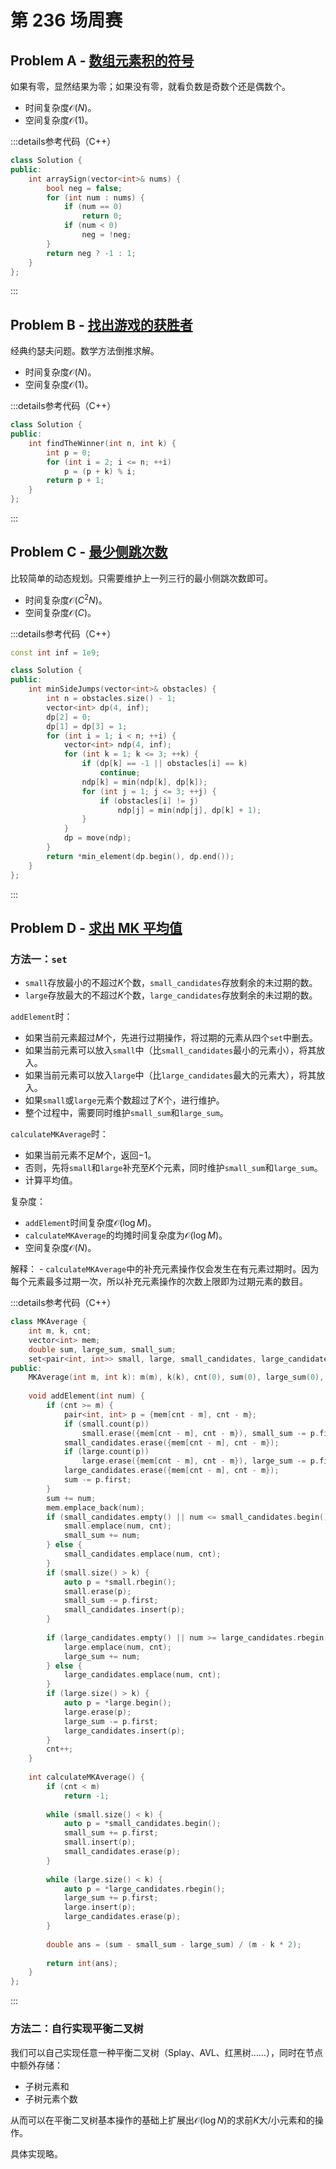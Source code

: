 # 第 236 场周赛

## Problem A - [数组元素积的符号](https://leetcode.cn/problems/sign-of-the-product-of-an-array/)

如果有零，显然结果为零；如果没有零，就看负数是奇数个还是偶数个。

- 时间复杂度$\mathcal{O}(N)$。
- 空间复杂度$\mathcal{O}(1)$。

:::details参考代码（C++）

```cpp
class Solution {
public:
    int arraySign(vector<int>& nums) {
        bool neg = false;
        for (int num : nums) {
            if (num == 0)
                return 0;
            if (num < 0)
                neg = !neg;
        }
        return neg ? -1 : 1;
    }
};
```

:::

## Problem B - [找出游戏的获胜者](https://leetcode.cn/problems/find-the-winner-of-the-circular-game/)

经典约瑟夫问题。数学方法倒推求解。

- 时间复杂度$\mathcal{O}(N)$。
- 空间复杂度$\mathcal{O}(1)$。

:::details参考代码（C++）

```cpp
class Solution {
public:
    int findTheWinner(int n, int k) {
        int p = 0;
        for (int i = 2; i <= n; ++i)
            p = (p + k) % i;
        return p + 1;
    }
};
```

:::

## Problem C - [最少侧跳次数](https://leetcode.cn/problems/minimum-sideway-jumps/)

比较简单的动态规划。只需要维护上一列三行的最小侧跳次数即可。

- 时间复杂度$\mathcal{O}(C^2N)$。
- 空间复杂度$\mathcal{O}(C)$。

:::details参考代码（C++）

```cpp
const int inf = 1e9;

class Solution {
public:
    int minSideJumps(vector<int>& obstacles) {
        int n = obstacles.size() - 1;
        vector<int> dp(4, inf);
        dp[2] = 0;
        dp[1] = dp[3] = 1;
        for (int i = 1; i < n; ++i) {
            vector<int> ndp(4, inf);
            for (int k = 1; k <= 3; ++k) {
                if (dp[k] == -1 || obstacles[i] == k)
                    continue;
                ndp[k] = min(ndp[k], dp[k]);
                for (int j = 1; j <= 3; ++j) {
                    if (obstacles[i] != j)
                        ndp[j] = min(ndp[j], dp[k] + 1);
                }
            }
            dp = move(ndp);
        }
        return *min_element(dp.begin(), dp.end());
    }
};
```

:::

## Problem D - [求出 MK 平均值](https://leetcode.cn/problems/finding-mk-average/)

### 方法一：`set`

- `small`存放最小的不超过$K$个数，`small_candidates`存放剩余的未过期的数。
- `large`存放最大的不超过$K$个数，`large_candidates`存放剩余的未过期的数。

`addElement`时：
- 如果当前元素超过$M$个，先进行过期操作，将过期的元素从四个`set`中删去。
- 如果当前元素可以放入`small`中（比`small_candidates`最小的元素小），将其放入。
- 如果当前元素可以放入`large`中（比`large_candidates`最大的元素大），将其放入。
- 如果`small`或`large`元素个数超过了$K$个，进行维护。
- 整个过程中，需要同时维护`small_sum`和`large_sum`。

`calculateMKAverage`时：
- 如果当前元素不足$M$个，返回$-1$。
- 否则，先将`small`和`large`补充至$K$个元素，同时维护`small_sum`和`large_sum`。
- 计算平均值。

复杂度：
- `addElement`时间复杂度$\mathcal{O}(\log M)$。
- `calculateMKAverage`的均摊时间复杂度为$\mathcal{O}(\log M)$。
- 空间复杂度$\mathcal{O}(N)$。

解释：
- `calculateMKAverage`中的补充元素操作仅会发生在有元素过期时。因为每个元素最多过期一次，所以补充元素操作的次数上限即为过期元素的数目。

:::details参考代码（C++）

```cpp
class MKAverage {
    int m, k, cnt;
    vector<int> mem;
    double sum, large_sum, small_sum;
    set<pair<int, int>> small, large, small_candidates, large_candidates;
public:
    MKAverage(int m, int k): m(m), k(k), cnt(0), sum(0), large_sum(0), small_sum(0) {}
    
    void addElement(int num) {
        if (cnt >= m) {
            pair<int, int> p = {mem[cnt - m], cnt - m};
            if (small.count(p))
                small.erase({mem[cnt - m], cnt - m}), small_sum -= p.first;
            small_candidates.erase({mem[cnt - m], cnt - m});
            if (large.count(p))
                large.erase({mem[cnt - m], cnt - m}), large_sum -= p.first;
            large_candidates.erase({mem[cnt - m], cnt - m});
            sum -= p.first;
        }
        sum += num;
        mem.emplace_back(num);
        if (small_candidates.empty() || num <= small_candidates.begin()->first) {
            small.emplace(num, cnt);
            small_sum += num;
        } else {
            small_candidates.emplace(num, cnt);
        }
        if (small.size() > k) {
            auto p = *small.rbegin();
            small.erase(p);
            small_sum -= p.first;
            small_candidates.insert(p);
        }
        
        if (large_candidates.empty() || num >= large_candidates.rbegin()->first) {
            large.emplace(num, cnt);
            large_sum += num;
        } else {
            large_candidates.emplace(num, cnt);
        }
        if (large.size() > k) {
            auto p = *large.begin();
            large.erase(p);
            large_sum -= p.first;
            large_candidates.insert(p);
        }
        cnt++;
    }
    
    int calculateMKAverage() {
        if (cnt < m)
            return -1;
        
        while (small.size() < k) {
            auto p = *small_candidates.begin();
            small_sum += p.first;
            small.insert(p);
            small_candidates.erase(p);
        }
        
        while (large.size() < k) {
            auto p = *large_candidates.rbegin();
            large_sum += p.first;
            large.insert(p);
            large_candidates.erase(p);
        }
        
        double ans = (sum - small_sum - large_sum) / (m - k * 2);
        
        return int(ans);
    }
};
```

:::

### 方法二：自行实现平衡二叉树

我们可以自己实现任意一种平衡二叉树（Splay、AVL、红黑树……），同时在节点中额外存储：
- 子树元素和
- 子树元素个数

从而可以在平衡二叉树基本操作的基础上扩展出$\mathcal{O}(\log N)$的求前$K$大/小元素和的操作。

具体实现略。
